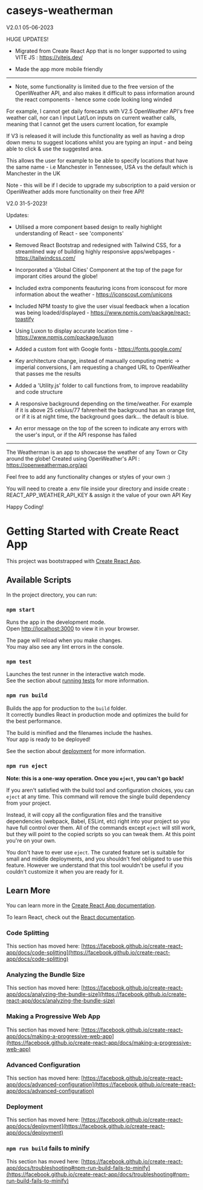 # caseys-weatherman
V2.0.1 05-06-2023

HUGE UPDATES!

- Migrated from Create React App that is no longer supported to using VITE JS : https://vitejs.dev/

- Made the app more mobile friendly 

*****************

- Note, some functionality is limited due to the free version of the OpenWeather API, and also makes it difficult to pass information around the react components - hence some code looking long winded 

For example, I cannot get daily forecasts with V2.5 OpenWeather API's free weather call, nor can I input Lat/Lon inputs on current weather calls, meaning that I cannot get the users current location, for example

If V3 is released it will include this functionality as well as having a drop down menu to suggest locations whilst you are typing an input - and being able to click & use the suggested area. 

This allows the user for example to be able to specify locations that have the same name - i.e Manchester in Tennessee, USA vs the default which is Manchester in the UK

Note - this will be if I decide to upgrade my subscription to a paid version or OpenWeather adds more functionality on their free API!

V2.0 31-5-2023!

Updates:

- Utilised a more component based design to really highlight understanding of React - see 'components' 

- Removed React Bootstrap and redesigned with Tailwind CSS, for a streamlined way of building highly responsive apps/webpages - https://tailwindcss.com/ 

- Incorporated a 'Global Cities' Component at the top of the page for imporant cities around the globe!

- Included extra components feauturing icons from iconscout for more information about the weather - https://iconscout.com/unicons

- Included NPM toasty to give the user visual feedback when a location was being loaded/displayed - https://www.npmjs.com/package/react-toastify

- Using Luxon to display accurate location time - https://www.npmjs.com/package/luxon

- Added a custom font with Google fonts - https://fonts.google.com/

- Key architecture change, instead of manually computing metric -> imperial conversions, I am requesting a changed URL to OpenWeather that passes me the results 

- Added a 'Utility.js' folder to call functions from, to improve readability and code structure 

- A responsive background depending on the time/weather. For example if it is above 25 celsius/77 fahrenheit the background has an orange tint, or if it is at night time, the background goes dark... the default is blue.

- An error message on the top of the screen to indicate any errors with the user's input, or if the API response has failed



**********************

The Weatherman is an app to showcase the weather of any Town or City around the globe! Created using OpenWeather's API : https://openweathermap.org/api

Feel free to add any functionality changes or styles of your own :) 

You will need to create a .env file inside your directory and inside create : REACT_APP_WEATHER_API_KEY & assign it the value of your own API Key


Happy Coding! 


# Getting Started with Create React App

This project was bootstrapped with [Create React App](https://github.com/facebook/create-react-app).

## Available Scripts

In the project directory, you can run:

### `npm start`

Runs the app in the development mode.\
Open [http://localhost:3000](http://localhost:3000) to view it in your browser.

The page will reload when you make changes.\
You may also see any lint errors in the console.

### `npm test`

Launches the test runner in the interactive watch mode.\
See the section about [running tests](https://facebook.github.io/create-react-app/docs/running-tests) for more information.

### `npm run build`

Builds the app for production to the `build` folder.\
It correctly bundles React in production mode and optimizes the build for the best performance.

The build is minified and the filenames include the hashes.\
Your app is ready to be deployed!

See the section about [deployment](https://facebook.github.io/create-react-app/docs/deployment) for more information.

### `npm run eject`

**Note: this is a one-way operation. Once you `eject`, you can't go back!**

If you aren't satisfied with the build tool and configuration choices, you can `eject` at any time. This command will remove the single build dependency from your project.

Instead, it will copy all the configuration files and the transitive dependencies (webpack, Babel, ESLint, etc) right into your project so you have full control over them. All of the commands except `eject` will still work, but they will point to the copied scripts so you can tweak them. At this point you're on your own.

You don't have to ever use `eject`. The curated feature set is suitable for small and middle deployments, and you shouldn't feel obligated to use this feature. However we understand that this tool wouldn't be useful if you couldn't customize it when you are ready for it.

## Learn More

You can learn more in the [Create React App documentation](https://facebook.github.io/create-react-app/docs/getting-started).

To learn React, check out the [React documentation](https://reactjs.org/).

### Code Splitting

This section has moved here: [https://facebook.github.io/create-react-app/docs/code-splitting](https://facebook.github.io/create-react-app/docs/code-splitting)

### Analyzing the Bundle Size

This section has moved here: [https://facebook.github.io/create-react-app/docs/analyzing-the-bundle-size](https://facebook.github.io/create-react-app/docs/analyzing-the-bundle-size)

### Making a Progressive Web App

This section has moved here: [https://facebook.github.io/create-react-app/docs/making-a-progressive-web-app](https://facebook.github.io/create-react-app/docs/making-a-progressive-web-app)

### Advanced Configuration

This section has moved here: [https://facebook.github.io/create-react-app/docs/advanced-configuration](https://facebook.github.io/create-react-app/docs/advanced-configuration)

### Deployment

This section has moved here: [https://facebook.github.io/create-react-app/docs/deployment](https://facebook.github.io/create-react-app/docs/deployment)

### `npm run build` fails to minify

This section has moved here: [https://facebook.github.io/create-react-app/docs/troubleshooting#npm-run-build-fails-to-minify](https://facebook.github.io/create-react-app/docs/troubleshooting#npm-run-build-fails-to-minify)

